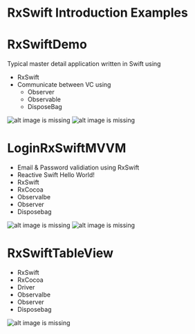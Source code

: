 # RxSwift Introduction Examples


# RxSwiftDemo
Typical master detail application written in Swift using 
- RxSwift 
- Communicate between VC using
    - Observer 
    - Observable
    - DisposeBag

![alt image is missing](https://res.cloudinary.com/atifcloud/image/upload/c_scale,h_712/v1565079054/1_gxlzgw.png)
![alt image is missing](https://res.cloudinary.com/atifcloud/image/upload/c_scale,h_712/v1565079054/2_vdhlzi.png)

# LoginRxSwiftMVVM
- Email & Password validiation using RxSwift
- Reactive Swift Hello World!
- RxSwift
- RxCocoa
- Observalbe
- Observer
- Disposebag

![alt image is missing](https://res.cloudinary.com/atifcloud/image/upload/c_scale,h_700/v1565168130/1_pd35qg.png)
![alt image is missing](https://res.cloudinary.com/atifcloud/image/upload/c_scale,h_700/v1565168133/2_pxxgqi.png)



# RxSwiftTableView
- RxSwift
- RxCocoa
- Driver
- Observalbe
- Observer
- Disposebag

![alt image is missing](https://res.cloudinary.com/atifcloud/image/upload/c_scale,h_700/v1565245275/3_hhwdsi.png)

